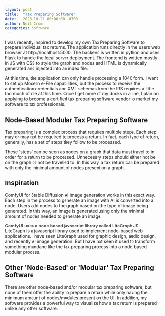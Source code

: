 ```yaml
---
layout: post
title:  "Tax Preparing Software"
date:   2023-10-21 00:00:00 -0700
author: Neil Crum
categories: Software
---
```


I was recently inspired to develop my own Tax Preparing Software to prepare individual tax returns. The application runs directly in the users web browser at http://localhost:5000. The backend is written in python and uses Flask to handle the local server deployment. The frontend is written mostly in JS with CSS to style the graph and nodes and HTML is dynamically generated and injected into an index file.

At this time, the application can only handle processing a 1040 form. I want to set up Modern e-File capabilities, but the process to receive the authentication credentials and XML schemas from the IRS requires a little too much of me at this time. Once I get more of my ducks in a line, I plan on applying to become a certified tax preparing software vendor to market my software to tax professionals.

## Node-Based Modular Tax Preparing Software

Tax preparing is a complex process that requires multiple steps. Each step may or may not be required to process a return. In fact, each type of return, generally, has a set of steps they follow to be processed. 

These 'steps' can be seen as nodes on a graph that data must travel to in order for a return to be processed. Unnecesary steps should either not be on the graph or not be travelled to. In this way, a tax return can be prepared with only the minimal amount of nodes present on a graph.

## Inspiration

ComfyUI for Stable Diffusion AI image generation works in this exact way. Each step in the process to generate an image with AI is converted into a node. Users add nodes to the graph based on the type of image being generated. In this way, an image is generated using only the minimal amount of nodes needed to generate an image.

ComfyUI uses a node based javascript library called LiteGraph JS. LiteGraph is a javascript library used to implement node-based web applications. I have seen LiteGraph used for graphic design, audio design, and recently AI image generation. But I have not seen it used to transform something mundane like the tax preparing process into a node-based modular process.

## Other 'Node-Based' or 'Modular' Tax Preparing Software

There are other node-based and/or modular tax preparing software, but none of them offer the ability to prepare a return while only having the minimum amount of nodes/modules present on the UI. In addition, my software provides a powerful way to visualize how a tax return is prepared unlike any other software.
